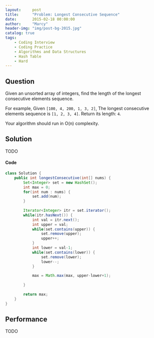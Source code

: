 ```yaml
---
layout:     post
title:      "Problem: Longest Consecutive Sequence"
date:       2015-02-18 00:00:00
author:     "Marcy"
header-img: "img/post-bg-2015.jpg"
catalog: true
tags:
    - Coding Interview
    - Coding Practice
    - Algorithms and Data Structures
    - Hash Table
    - Hard
---
```


## Question

Given an unsorted array of integers, find the length of the longest consecutive elements sequence.

For example,
Given `[100, 4, 200, 1, 3, 2]`,
The longest consecutive elements sequence is `[1, 2, 3, 4]`. Return its length: `4`.

Your algorithm should run in O(n) complexity.

## Solution
TODO

#### Code
```java
class Solution {
    public int longestConsecutive(int[] nums) {
        Set<Integer> set = new HashSet();
        int max = 0;
        for(int num : nums) {
            set.add(num);
        }
        
        Iterator<Integer> itr = set.iterator();
        while(itr.hasNext()) {
            int val = itr.next();
            int upper = val;
            while(set.contains(upper)) {
                set.remove(upper);
                upper++;
            }
            int lower = val-1;
            while(set.contains(lower)) {
                set.remove(lower);
                lower--;
            }
            
            max = Math.max(max, upper-lower+1);
            
        }
        
        return max;
    }
}
```

## Performance
TODO
